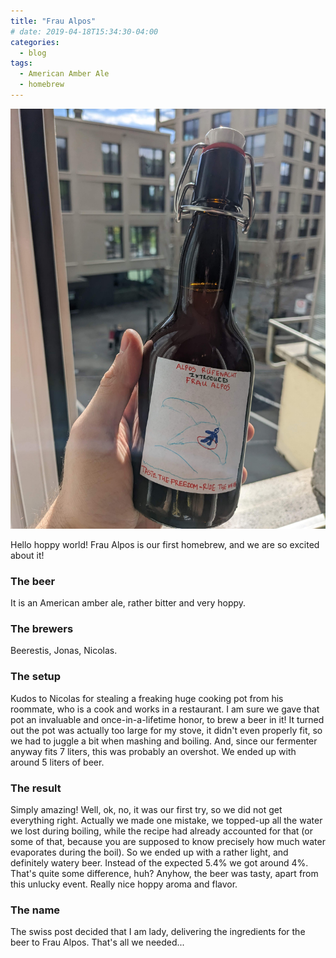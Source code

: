 ```yaml
---
title: "Frau Alpos"
# date: 2019-04-18T15:34:30-04:00
categories:
  - blog
tags:
  - American Amber Ale
  - homebrew
---
```


![Frau Alpos beer](/assets/images/frau-alpos.jpg)

Hello hoppy world! Frau Alpos is our first homebrew, and we are so excited about it!

### The beer
It is an American amber ale, rather bitter and very hoppy.

### The brewers
Beerestis, Jonas, Nicolas.

### The setup
Kudos to Nicolas for stealing a freaking huge cooking pot from his roommate, who is a cook and works in a restaurant. I am sure we gave that pot an invaluable and once-in-a-lifetime honor, to brew a beer in it!
It turned out the pot was actually too large for my stove, it didn't even properly fit, so we had to juggle a bit when mashing and boiling. And, since our fermenter anyway fits 7 liters, this was probably an overshot. We ended up with around 5 liters of beer.

### The result
Simply amazing! Well, ok, no, it was our first try, so we did not get everything right. Actually we made one mistake, we topped-up all the water we lost during boiling, while the recipe had already accounted for that (or some of that, because you are supposed to know precisely how much water evaporates during the boil). So we ended up with a rather light, and definitely watery beer. Instead of the expected 5.4% we got around 4%. That's quite some difference, huh? Anyhow, the beer was tasty, apart from this unlucky event. Really nice hoppy aroma and flavor.

### The name
The swiss post decided that I am lady, delivering the ingredients for the beer to Frau Alpos. That's all we needed...